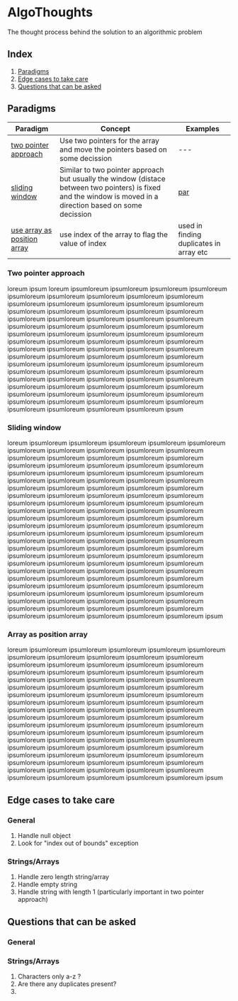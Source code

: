# AlgoThoughts
The thought process behind the solution to an algorithmic problem

## Index

1. [Paradigms](#paradigms)
2. [Edge cases to take care](#edge-cases-to-take-care)
3. [Questions that can be asked](#questions-that-can-be-asked)


## Paradigms

| Paradigm | Concept | Examples |
| -------- | ------- | -------- |
| [two pointer approach](#two-pointer-approach) | Use two pointers for the array and move the pointers based on some decission | --- |
| [sliding window](#sliding-window) | Similar to two pointer approach but usually the window (distace between two pointers) is fixed and the window is moved in a direction based on some decission | [ par ](#algothoughts)
| [use array as position array](#array-as-position-array) | use index of the array to flag the value of index | used in finding duplicates in array etc |


### Two pointer approach

loreum ipsum loreum ipsumloreum ipsumloreum ipsumloreum ipsumloreum ipsumloreum ipsumloreum ipsumloreum ipsumloreum ipsumloreum ipsumloreum ipsumloreum ipsumloreum ipsumloreum ipsumloreum ipsumloreum ipsumloreum ipsumloreum ipsumloreum ipsumloreum ipsumloreum ipsumloreum ipsumloreum ipsumloreum ipsumloreum ipsumloreum ipsumloreum ipsumloreum ipsumloreum ipsumloreum ipsumloreum ipsumloreum ipsumloreum ipsumloreum ipsumloreum ipsumloreum ipsumloreum ipsumloreum ipsumloreum ipsumloreum ipsumloreum ipsumloreum ipsumloreum ipsumloreum ipsumloreum ipsumloreum ipsumloreum ipsumloreum ipsumloreum ipsumloreum ipsumloreum ipsumloreum ipsumloreum ipsumloreum ipsumloreum ipsumloreum ipsumloreum ipsumloreum ipsumloreum ipsumloreum ipsumloreum ipsumloreum ipsumloreum ipsumloreum ipsumloreum ipsumloreum ipsumloreum ipsumloreum ipsumloreum ipsumloreum ipsumloreum ipsumloreum ipsumloreum ipsumloreum ipsumloreum ipsumloreum ipsumloreum ipsumloreum ipsumloreum ipsumloreum ipsumloreum ipsumloreum ipsumloreum ipsumloreum ipsum

### Sliding window

loreum ipsumloreum ipsumloreum ipsumloreum ipsumloreum ipsumloreum ipsumloreum ipsumloreum ipsumloreum ipsumloreum ipsumloreum ipsumloreum ipsumloreum ipsumloreum ipsumloreum ipsumloreum ipsumloreum ipsumloreum ipsumloreum ipsumloreum ipsumloreum ipsumloreum ipsumloreum ipsumloreum ipsumloreum ipsumloreum ipsumloreum ipsumloreum ipsumloreum ipsumloreum ipsumloreum ipsumloreum ipsumloreum ipsumloreum ipsumloreum ipsumloreum ipsumloreum ipsumloreum ipsumloreum ipsumloreum ipsumloreum ipsumloreum ipsumloreum ipsumloreum ipsumloreum ipsumloreum ipsumloreum ipsumloreum ipsumloreum ipsumloreum ipsumloreum ipsumloreum ipsumloreum ipsumloreum ipsumloreum ipsumloreum ipsumloreum ipsumloreum ipsumloreum ipsumloreum ipsumloreum ipsumloreum ipsumloreum ipsumloreum ipsumloreum ipsumloreum ipsumloreum ipsumloreum ipsumloreum ipsumloreum ipsumloreum ipsumloreum ipsumloreum ipsumloreum ipsumloreum ipsumloreum ipsumloreum ipsumloreum ipsumloreum ipsumloreum ipsumloreum ipsumloreum ipsumloreum ipsumloreum ipsumloreum ipsumloreum ipsumloreum ipsumloreum ipsumloreum ipsumloreum ipsumloreum ipsumloreum ipsumloreum ipsumloreum ipsumloreum ipsumloreum ipsumloreum ipsumloreum ipsumloreum ipsumloreum ipsumloreum ipsumloreum ipsumloreum ipsumloreum ipsumloreum ipsumloreum ipsumloreum ipsumloreum ipsumloreum ipsumloreum ipsumloreum ipsumloreum ipsumloreum ipsumloreum ipsumloreum ipsumloreum ipsumloreum ipsumloreum ipsumloreum ipsumloreum ipsumloreum ipsum

### Array as position array

loreum ipsumloreum ipsumloreum ipsumloreum ipsumloreum ipsumloreum ipsumloreum ipsumloreum ipsumloreum ipsumloreum ipsumloreum ipsumloreum ipsumloreum ipsumloreum ipsumloreum ipsumloreum ipsumloreum ipsumloreum ipsumloreum ipsumloreum ipsumloreum ipsumloreum ipsumloreum ipsumloreum ipsumloreum ipsumloreum ipsumloreum ipsumloreum ipsumloreum ipsumloreum ipsumloreum ipsumloreum ipsumloreum ipsumloreum ipsumloreum ipsumloreum ipsumloreum ipsumloreum ipsumloreum ipsumloreum ipsumloreum ipsumloreum ipsumloreum ipsumloreum ipsumloreum ipsumloreum ipsumloreum ipsumloreum ipsumloreum ipsumloreum ipsumloreum ipsumloreum ipsumloreum ipsumloreum ipsumloreum ipsumloreum ipsumloreum ipsumloreum ipsumloreum ipsumloreum ipsumloreum ipsumloreum ipsumloreum ipsumloreum ipsumloreum ipsumloreum ipsumloreum ipsumloreum ipsumloreum ipsumloreum ipsumloreum ipsumloreum ipsumloreum ipsumloreum ipsumloreum ipsumloreum ipsumloreum ipsumloreum ipsumloreum ipsumloreum ipsumloreum ipsumloreum ipsumloreum ipsumloreum ipsumloreum ipsumloreum ipsumloreum ipsumloreum ipsumloreum ipsumloreum ipsumloreum ipsum


## Edge cases to take care

### General

1. Handle null object
2. Look for "index out of bounds" exception

### Strings/Arrays

1. Handle zero length string/array
2. Handle empty string
3. Handle string with length 1 (particularly important in two pointer approach)

## Questions that can be asked

### General

### Strings/Arrays

1. Characters only a-z ?
2. Are there any duplicates present?
3.
